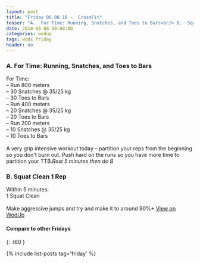 ```yaml
---
layout: post
title: "Friday 06.08.18 -  CrossFit"
teaser: "A.  For Time: Running, Snatches, and Toes to Bars<br/> B.  Squat Clean 1 Rep"
date: 2018-06-08 00:00:00
categories: wodup
tags: wods friday
header: no
---
```



<h3>A.  For Time: Running, Snatches, and Toes to Bars</h3>
For Time:<br/>– Run 800 meters<br/>– 30 Snatches @ 35/25 kg<br/>– 30 Toes to Bars<br/>– Run 400 meters<br/>– 20 Snatches @ 35/25 kg<br/>– 20 Toes to Bars<br/>– Run 200 meters<br/>– 10 Snatches @ 35/25 kg<br/>– 10 Toes to Bars<br/><br/>A very grip intensive workout today – partition your reps from the beginning so you don't burn out. Push hard on the runs so you have more time to partition your TTB.<em>Rest 5 minutes then do B</em>
<h3>B.  Squat Clean 1 Rep</h3>
Within 5 minutes:<br/>
1 Squat Clean<br/><br/>Make aggressive jumps and try and make it to around 90%+
<a href="https://www.wodup.com/gyms/asphodel/wods/6650" target="blank">View on WodUp</a>


#### Compare to other Fridays
{: .t60 }

{% include list-posts tag='friday' %}